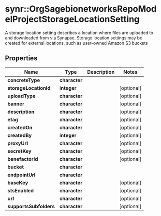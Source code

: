 # synr::OrgSagebionetworksRepoModelProjectStorageLocationSetting

A storage location setting describes a location where files are uploaded to and downloaded from via Synapse. Storage location settings may be created for external locations, such as user-owned Amazon S3 buckets

## Properties
Name | Type | Description | Notes
------------ | ------------- | ------------- | -------------
**concreteType** | **character** |  | 
**storageLocationId** | **integer** |  | [optional] 
**uploadType** | **character** |  | [optional] 
**banner** | **character** |  | [optional] 
**description** | **character** |  | [optional] 
**etag** | **character** |  | [optional] 
**createdOn** | **character** |  | [optional] 
**createdBy** | **integer** |  | [optional] 
**proxyUrl** | **character** |  | [optional] 
**secretKey** | **character** |  | [optional] 
**benefactorId** | **character** |  | [optional] 
**bucket** | **character** |  | 
**endpointUrl** | **character** |  | 
**baseKey** | **character** |  | [optional] 
**stsEnabled** | **character** |  | [optional] 
**url** | **character** |  | [optional] 
**supportsSubfolders** | **character** |  | [optional] 


